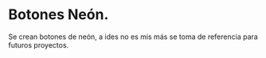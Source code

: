# Botones Neón.
Se crean botones de neón, a ides no es mis más se toma de referencia para futuros proyectos.
